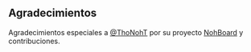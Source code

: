 ## Agradecimientos

Agradecimientos especiales a [@ThoNohT](https://github.com/ThoNohT) por su proyecto [NohBoard](https://github.com/ThoNohT/NohBoard) y contribuciones.
